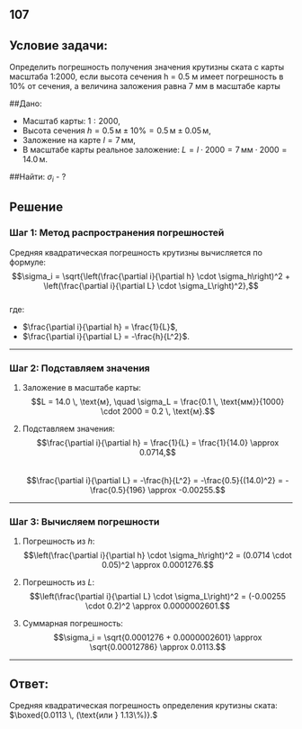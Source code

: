## 107

## Условие задачи:
Определить погрешность получения значения крутизны ската с карты масштаба 1:2000, если высота сечения h = 0.5 м имеет погрешность в 10% от сечения, а величина заложения равна 7 мм в масштабе карты

##Дано:  
- Масштаб карты: $1:2000$,  
- Высота сечения $h = 0.5 \, \text{м} \pm 10\% = 0.5 \, \text{м} \pm 0.05 \, \text{м}$,  
- Заложение на карте $l = 7 \, \text{мм}$,  
- В масштабе карты реальное заложение: $L = l \cdot 2000 = 7 \, \text{мм} \cdot 2000 = 14.0 \, \text{м}$.  

##Найти: 
$\sigma_i$ - ?

## Решение

### Шаг 1: Метод распространения погрешностей

Средняя квадратическая погрешность крутизны вычисляется по формуле:  
$$\sigma_i = \sqrt{\left(\frac{\partial i}{\partial h} \cdot \sigma_h\right)^2 + \left(\frac{\partial i}{\partial L} \cdot \sigma_L\right)^2},$$  
где:  
- $\frac{\partial i}{\partial h} = \frac{1}{L}$,  
- $\frac{\partial i}{\partial L} = -\frac{h}{L^2}$.

---

### Шаг 2: Подставляем значения

1. Заложение в масштабе карты:  
$$L = 14.0 \, \text{м}, \quad \sigma_L = \frac{0.1 \, \text{мм}}{1000} \cdot 2000 = 0.2 \, \text{м}.$$  

2. Подставляем значения:  
   $$\frac{\partial i}{\partial h} = \frac{1}{L} = \frac{1}{14.0} \approx 0.0714,$$  
   $$\frac{\partial i}{\partial L} = -\frac{h}{L^2} = -\frac{0.5}{(14.0)^2} = -\frac{0.5}{196} \approx -0.00255.$$  

---

### Шаг 3: Вычисляем погрешности

1. Погрешность из $h$:  
$$\left(\frac{\partial i}{\partial h} \cdot \sigma_h\right)^2 = (0.0714 \cdot 0.05)^2 \approx 0.0001276.$$  

2. Погрешность из $L$:  
$$\left(\frac{\partial i}{\partial L} \cdot \sigma_L\right)^2 = (-0.00255 \cdot 0.2)^2 \approx 0.0000002601.$$  

3. Суммарная погрешность:  
$$\sigma_i = \sqrt{0.0001276 + 0.0000002601} \approx \sqrt{0.00012786} \approx 0.0113.$$  

---

## Ответ:
Средняя квадратическая погрешность определения крутизны ската:  
$\boxed{0.0113 \, (\text{или } 1.13\%)}.$
